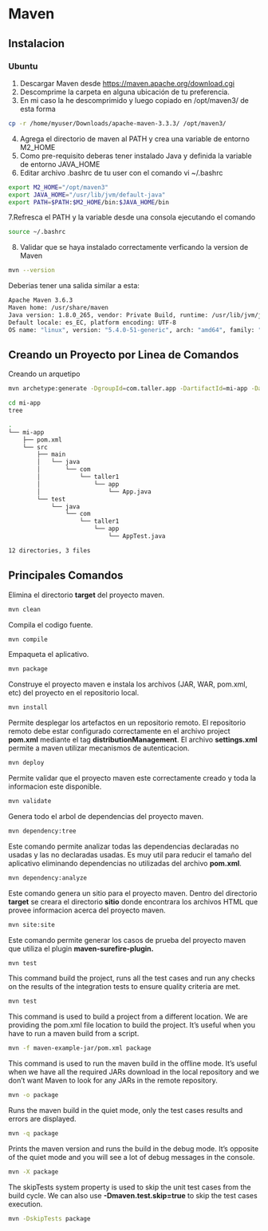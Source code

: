 # Maven

## Instalacion

### Ubuntu
1. Descargar Maven desde https://maven.apache.org/download.cgi
2. Descomprime la carpeta en alguna ubicación de tu preferencia.
3. En mi caso la he descomprimido y luego copiado en /opt/maven3/ de esta forma
```bash
cp -r /home/myuser/Downloads/apache-maven-3.3.3/ /opt/maven3/
```
4. Agrega el directorio de maven al PATH y crea una variable de entorno M2_HOME
5. Como pre-requisito deberas tener instalado Java y definida la variable de entorno JAVA_HOME
6. Editar archivo .bashrc de tu user con el comando vi ~/.bashrc
```bash
export M2_HOME="/opt/maven3"
export JAVA_HOME="/usr/lib/jvm/default-java"
export PATH=$PATH:$M2_HOME/bin:$JAVA_HOME/bin
```
7.Refresca el PATH y la variable desde una consola ejecutando el comando
```bash
source ~/.bashrc
```
8. Validar que se haya instalado correctamente verficando la version de Maven
```bash
mvn --version
```

Deberias tener una salida similar a esta:
```bash
Apache Maven 3.6.3
Maven home: /usr/share/maven
Java version: 1.8.0_265, vendor: Private Build, runtime: /usr/lib/jvm/java-8-openjdk-amd64/jre
Default locale: es_EC, platform encoding: UTF-8
OS name: "linux", version: "5.4.0-51-generic", arch: "amd64", family: "unix"
```

## Creando un Proyecto por Linea de Comandos

Creando un arquetipo
```bash
mvn archetype:generate -DgroupId=com.taller.app -DartifactId=mi-app -DarchetypeArtifactId=maven-archetype-quickstart -DarchetypeVersion=1.4 -DinteractiveMode=false
```

```bash
cd mi-app
tree

.
└── mi-app
    ├── pom.xml
    └── src
        ├── main
        │   └── java
        │       └── com
        │           └── taller1
        │               └── app
        │                   └── App.java
        └── test
            └── java
                └── com
                    └── taller1
                        └── app
                            └── AppTest.java

12 directories, 3 files
```

## Principales Comandos

Elimina el directorio **target** del proyecto maven.
```bash
mvn clean
```
Compila el codigo fuente.

```bash
mvn compile
```
Empaqueta el aplicativo.

```bash
mvn package
```

Construye el proyecto maven e instala los archivos (JAR, WAR, pom.xml, etc) del proyecto en el repositorio local.

```bash
mvn install
```

Permite desplegar los artefactos en un repositorio remoto.
El repositorio remoto debe estar configurado correctamente en el archivo project **pom.xml** mediante el tag **distributionManagement**. El archivo **settings.xml** permite a maven utilizar mecanismos de autenticacion.

```bash
mvn deploy
```

Permite validar que el proyecto maven este correctamente creado y toda la informacion este disponible.

```bash
mvn validate
```

Genera todo el arbol de dependencias del proyecto maven.

```bash
mvn dependency:tree
```

Este comando permite analizar todas las dependencias declaradas no usadas y las no declaradas usadas. Es muy util para reducir el tamaño del aplicativo eliminando dependencias no utilizadas del archivo **pom.xml**.

```bash
mvn dependency:analyze
```

Este comando genera un sitio para el proyecto maven. Dentro del directorio **target** se creara el directorio **sitio** donde encontrara los archivos HTML que provee informacion acerca del proyecto maven.

```bash
mvn site:site
```

Este comando permite generar los casos de prueba del proyecto maven que utiliza el plugin **maven-surefire-plugin.**

```bash
mvn test
```

This command build the project, runs all the test cases and run any checks on the results of the integration tests to ensure quality criteria are met.

```bash
mvn test
```

This command is used to build a project from a different location. We are providing the pom.xml file location to build the project. It’s useful when you have to run a maven build from a script.

```bash
mvn -f maven-example-jar/pom.xml package
```

This command is used to run the maven build in the offline mode. It’s useful when we have all the required JARs download in the local repository and we don’t want Maven to look for any JARs in the remote repository.

```bash
mvn -o package
```

Runs the maven build in the quiet mode, only the test cases results and errors are displayed.

```bash
mvn -q package
```

Prints the maven version and runs the build in the debug mode. It’s opposite of the quiet mode and you will see a lot of debug messages in the console.

```bash
mvn -X package
```

The skipTests system property is used to skip the unit test cases from the build cycle. We can also use **-Dmaven.test.skip=true** to skip the test cases execution.

```bash
mvn -DskipTests package
```
